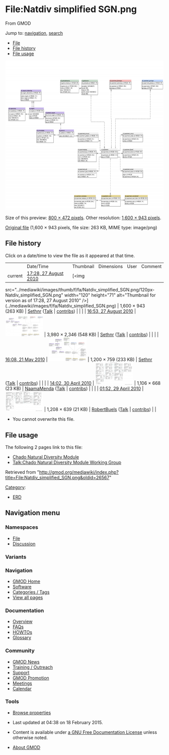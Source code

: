 <div id="mw-page-base" class="noprint">

</div>

<div id="mw-head-base" class="noprint">

</div>

<div id="content" class="mw-body" role="main">

<span id="top"></span>

<div id="mw-js-message" style="display:none;">

</div>



# <span dir="auto">File:Natdiv simplified SGN.png</span>

<div id="bodyContent">

<div id="siteSub">

From GMOD

</div>

<div id="contentSub">

</div>

<div id="jump-to-nav" class="mw-jump">

Jump to: [navigation](#mw-navigation), [search](#p-search)

</div>

<div id="mw-content-text">

- [File](#file)
- [File history](#filehistory)
- [File usage](#filelinks)

<div id="file" class="fullImageLink">

[<img
src="../mediawiki/images/thumb/f/fa/Natdiv_simplified_SGN.png/800px-Natdiv_simplified_SGN.png"
srcset="../mediawiki/images/thumb/f/fa/Natdiv_simplified_SGN.png/1200px-Natdiv_simplified_SGN.png 1.5x, ../mediawiki/images/f/fa/Natdiv_simplified_SGN.png 2x"
width="800" height="472" alt="File:Natdiv simplified SGN.png" />](../mediawiki/images/f/fa/Natdiv_simplified_SGN.png)

<div class="mw-filepage-resolutioninfo">

Size of this preview: <a
href="../mediawiki/images/thumb/f/fa/Natdiv_simplified_SGN.png/800px-Natdiv_simplified_SGN.png"
class="mw-thumbnail-link">800 × 472 pixels</a>.
<span class="mw-filepage-other-resolutions">Other resolution:
<a href="../mediawiki/images/f/fa/Natdiv_simplified_SGN.png"
class="mw-thumbnail-link">1,600 × 943 pixels</a>.</span>

</div>

</div>

<div class="fullMedia">

<a href="../mediawiki/images/f/fa/Natdiv_simplified_SGN.png"
class="internal" title="Natdiv simplified SGN.png">Original file</a>
‎<span class="fileInfo">(1,600 × 943 pixels, file size: 263 KB, MIME
type: image/png)</span>

</div>

<div id="mw-imagepage-content" class="mw-content-ltr" lang="en"
dir="ltr">

</div>

## File history

<div id="mw-imagepage-section-filehistory">

Click on a date/time to view the file as it appeared at that time.

|  |  |  |  |  |  |
|----|----|----|----|----|----|
|  | Date/Time | Thumbnail | Dimensions | User | Comment |
| current | [17:28, 27 August 2010](../mediawiki/images/f/fa/Natdiv_simplified_SGN.png) | [<img
src="../mediawiki/images/thumb/f/fa/Natdiv_simplified_SGN.png/120px-Natdiv_simplified_SGN.png"
width="120" height="71"
alt="Thumbnail for version as of 17:28, 27 August 2010" />](../mediawiki/images/f/fa/Natdiv_simplified_SGN.png) | 1,600 × 943 <span style="white-space: nowrap;">(263 KB)</span> | <a
href="http://gmod.org/mediawiki/index.php?title=User:Sethnr&amp;action=edit&amp;redlink=1"
class="new mw-userlink"
title="User:Sethnr (page does not exist)">Sethnr</a> <span style="white-space: nowrap;"> <span class="mw-usertoollinks">(<a
href="http://gmod.org/mediawiki/index.php?title=User_talk:Sethnr&amp;action=edit&amp;redlink=1"
class="new" title="User talk:Sethnr (page does not exist)">Talk</a> \| [contribs](Special:Contributions/Sethnr "Special:Contributions/Sethnr"))</span></span> |  |
|  | [16:53, 27 August 2010](../mediawiki/images/archive/f/fa/20100827172830!Natdiv_simplified_SGN.png) | [<img
src="../mediawiki/images/thumb/archive/f/fa/20100827172830!Natdiv_simplified_SGN.png/120px-Natdiv_simplified_SGN.png"
width="120" height="71"
alt="Thumbnail for version as of 16:53, 27 August 2010" />](../mediawiki/images/archive/f/fa/20100827172830!Natdiv_simplified_SGN.png) | 3,980 × 2,346 <span style="white-space: nowrap;">(548 KB)</span> | <a
href="http://gmod.org/mediawiki/index.php?title=User:Sethnr&amp;action=edit&amp;redlink=1"
class="new mw-userlink"
title="User:Sethnr (page does not exist)">Sethnr</a> <span style="white-space: nowrap;"> <span class="mw-usertoollinks">(<a
href="http://gmod.org/mediawiki/index.php?title=User_talk:Sethnr&amp;action=edit&amp;redlink=1"
class="new" title="User talk:Sethnr (page does not exist)">Talk</a> \| [contribs](Special:Contributions/Sethnr "Special:Contributions/Sethnr"))</span></span> |  |
|  | [16:08, 21 May 2010](../mediawiki/images/archive/f/fa/20100827165349!Natdiv_simplified_SGN.png) | [<img
src="../mediawiki/images/thumb/archive/f/fa/20100827165349!Natdiv_simplified_SGN.png/120px-Natdiv_simplified_SGN.png"
width="120" height="76"
alt="Thumbnail for version as of 16:08, 21 May 2010" />](../mediawiki/images/archive/f/fa/20100827165349!Natdiv_simplified_SGN.png) | 1,200 × 759 <span style="white-space: nowrap;">(233 KB)</span> | <a
href="http://gmod.org/mediawiki/index.php?title=User:Sethnr&amp;action=edit&amp;redlink=1"
class="new mw-userlink"
title="User:Sethnr (page does not exist)">Sethnr</a> <span style="white-space: nowrap;"> <span class="mw-usertoollinks">(<a
href="http://gmod.org/mediawiki/index.php?title=User_talk:Sethnr&amp;action=edit&amp;redlink=1"
class="new" title="User talk:Sethnr (page does not exist)">Talk</a> \| [contribs](Special:Contributions/Sethnr "Special:Contributions/Sethnr"))</span></span> |  |
|  | [14:02, 30 April 2010](../mediawiki/images/archive/f/fa/20100521160840!Natdiv_simplified_SGN.png) | [<img
src="../mediawiki/images/thumb/archive/f/fa/20100521160840!Natdiv_simplified_SGN.png/120px-Natdiv_simplified_SGN.png"
width="120" height="72"
alt="Thumbnail for version as of 14:02, 30 April 2010" />](../mediawiki/images/archive/f/fa/20100521160840!Natdiv_simplified_SGN.png) | 1,106 × 668 <span style="white-space: nowrap;">(23 KB)</span> | <a href="User:NaamaMenda" class="mw-userlink"
title="User:NaamaMenda">NaamaMenda</a> <span style="white-space: nowrap;"> <span class="mw-usertoollinks">(<a
href="http://gmod.org/mediawiki/index.php?title=User_talk:NaamaMenda&amp;action=edit&amp;redlink=1"
class="new" title="User talk:NaamaMenda (page does not exist)">Talk</a> \| [contribs](Special:Contributions/NaamaMenda "Special:Contributions/NaamaMenda"))</span></span> |  |
|  | [01:52, 29 April 2010](../mediawiki/images/archive/f/fa/20100430140229!Natdiv_simplified_SGN.png) | [<img
src="../mediawiki/images/thumb/archive/f/fa/20100430140229!Natdiv_simplified_SGN.png/120px-Natdiv_simplified_SGN.png"
width="120" height="63"
alt="Thumbnail for version as of 01:52, 29 April 2010" />](../mediawiki/images/archive/f/fa/20100430140229!Natdiv_simplified_SGN.png) | 1,208 × 639 <span style="white-space: nowrap;">(21 KB)</span> | <a href="User:RobertBuels" class="mw-userlink"
title="User:RobertBuels">RobertBuels</a> <span style="white-space: nowrap;"> <span class="mw-usertoollinks">([Talk](User_talk:RobertBuels "User talk:RobertBuels") \| [contribs](Special:Contributions/RobertBuels "Special:Contributions/RobertBuels"))</span></span> |  |

</div>

- <span id="mw-imagepage-upload-disallowed">You cannot overwrite this
  file.</span>

## File usage

<div id="mw-imagepage-section-linkstoimage">

The following 2 pages link to this file:

- [Chado Natural Diversity
  Module](Chado_Natural_Diversity_Module.1 "Chado Natural Diversity Module")
- [Talk:Chado Natural Diversity Module Working
  Group](Talk:Chado_Natural_Diversity_Module_Working_Group "Talk:Chado Natural Diversity Module Working Group")

</div>

</div>

<div class="printfooter">

Retrieved from
"<http://gmod.org/mediawiki/index.php?title=File:Natdiv_simplified_SGN.png&oldid=26567>"

</div>

<div id="catlinks" class="catlinks">

<div id="mw-normal-catlinks" class="mw-normal-catlinks">

[Category](Special:Categories "Special:Categories"):

- [ERD](Category:ERD "Category:ERD")

</div>

</div>

<div class="visualClear">

</div>

</div>

</div>

<div id="mw-navigation">

## Navigation menu

<div id="mw-head">



<div id="left-navigation">

<div id="p-namespaces" class="vectorTabs" role="navigation"
aria-labelledby="p-namespaces-label">

### Namespaces

- <span id="ca-nstab-image"><a href="File:Natdiv_simplified_SGN.png" accesskey="c"
  title="View the file page [c]">File</a></span>
- <span id="ca-talk"><a
  href="http://gmod.org/mediawiki/index.php?title=File_talk:Natdiv_simplified_SGN.png&amp;action=edit&amp;redlink=1"
  accesskey="t"
  title="Discussion about the content page [t]">Discussion</a></span>

</div>

<div id="p-variants" class="vectorMenu emptyPortlet" role="navigation"
aria-labelledby="p-variants-label">

### 

### Variants[](#)

<div class="menu">

</div>

</div>

</div>

<div id="right-navigation">





</div>



</div>

</div>

</div>

<div id="mw-panel">

<div id="p-logo" role="banner">

<a href="Main_Page"
style="background-image: url(../images/GMOD-cogs.png);"
title="Visit the main page"></a>

</div>

<div id="p-Navigation" class="portal" role="navigation"
aria-labelledby="p-Navigation-label">

### Navigation

<div class="body">

- <span id="n-GMOD-Home">[GMOD Home](Main_Page)</span>
- <span id="n-Software">[Software](GMOD_Components)</span>
- <span id="n-Categories-.2F-Tags">[Categories /
  Tags](Categories)</span>
- <span id="n-View-all-pages">[View all pages](Special:AllPages)</span>

</div>

</div>

<div id="p-Documentation" class="portal" role="navigation"
aria-labelledby="p-Documentation-label">

### Documentation

<div class="body">

- <span id="n-Overview">[Overview](Overview)</span>
- <span id="n-FAQs">[FAQs](Category:FAQ)</span>
- <span id="n-HOWTOs">[HOWTOs](Category:HOWTO)</span>
- <span id="n-Glossary">[Glossary](Glossary)</span>

</div>

</div>

<div id="p-Community" class="portal" role="navigation"
aria-labelledby="p-Community-label">

### Community

<div class="body">

- <span id="n-GMOD-News">[GMOD News](GMOD_News)</span>
- <span id="n-Training-.2F-Outreach">[Training /
  Outreach](Training_and_Outreach)</span>
- <span id="n-Support">[Support](Support)</span>
- <span id="n-GMOD-Promotion">[GMOD Promotion](GMOD_Promotion)</span>
- <span id="n-Meetings">[Meetings](Meetings)</span>
- <span id="n-Calendar">[Calendar](Calendar)</span>

</div>

</div>

<div id="p-tb" class="portal" role="navigation"
aria-labelledby="p-tb-label">

### Tools

<div class="body">


- <span id="t-smwbrowselink"><a href="Special:Browse/File:Natdiv_simplified_SGN.png"
  rel="smw-browse">Browse properties</a></span>

</div>

</div>

</div>

</div>

<div id="footer" role="contentinfo">

- <span id="footer-info-lastmod">Last updated at 04:38 on 18 February
  2015.</span>
<!-- - <span id="footer-info-viewcount">12,409 page views.</span> -->
- <span id="footer-info-copyright">Content is available under
  <a href="http://www.gnu.org/licenses/fdl-1.3.html" class="external"
  rel="nofollow">a GNU Free Documentation License</a> unless otherwise
  noted.</span>

<!-- -->

- <span id="footer-places-about">[About
  GMOD](GMOD:About "GMOD:About")</span>

<!-- -->






</div>
